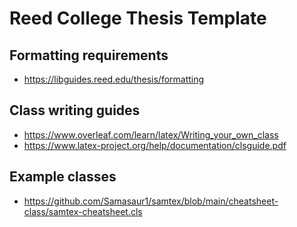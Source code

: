 # Reed College Thesis Template

## Formatting requirements
- <https://libguides.reed.edu/thesis/formatting>

## Class writing guides
- <https://www.overleaf.com/learn/latex/Writing_your_own_class>
- <https://www.latex-project.org/help/documentation/clsguide.pdf>

## Example classes
- <https://github.com/Samasaur1/samtex/blob/main/cheatsheet-class/samtex-cheatsheet.cls>
